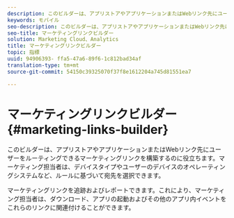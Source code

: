 ```yaml
---
description: このビルダーは、アプリストアやアプリケーションまたはWebリンク先にユーザーをルーティングできるマーケティングリンクを構築するのに役立ちます。マーケターは、デバイスタイプやユーザーのデバイスのオペレーティングシステムなど、ルールに基づいて宛先を選択できます。
keywords: モバイル
seo-description: このビルダーは、アプリストアやアプリケーションまたはWebリンク先にユーザーをルーティングできるマーケティングリンクを構築するのに役立ちます。マーケターは、デバイスタイプやユーザーのデバイスのオペレーティングシステムなど、ルールに基づいて宛先を選択できます。
seo-title: マーケティングリンクビルダー
solution: Marketing Cloud、Analytics
title: マーケティングリンクビルダー
topic: 指標
uuid: 94906393- ffa5-47a6-89f6-1c812bad34af
translation-type: tm+mt
source-git-commit: 54150c39325070f37f8e1612204a745d81551ea7

---
```



# マーケティングリンクビルダー{#marketing-links-builder}

このビルダーは、アプリストアやアプリケーションまたはWebリンク先にユーザーをルーティングできるマーケティングリンクを構築するのに役立ちます。マーケティング担当者は、デバイスタイプやユーザーのデバイスのオペレーティングシステムなど、ルールに基づいて宛先を選択できます。

マーケティングリンクを追跡およびレポートできます。これにより、マーケティング担当者は、ダウンロード、アプリの起動およびその他のアプリ内イベントをこれらのリンクに関連付けることができます。
